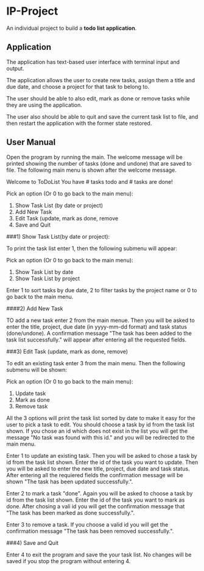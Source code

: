 # IP-Project
An individual project to build a **todo list application**. 

## Application
The application has text-based user interface with terminal input and output.

The application allows the user to create new tasks, assign them a title and due date, and choose a project for that task to belong to.


The user should be able to also edit, mark as done or remove tasks while they are using the application.


The user also should be able to quit and save the current task list to file, and then
restart the application with the former state restored.

## User Manual
Open the program by running the main. The welcome message will be printed showing the number of tasks (done and undone) that are saved to file. The following main menu is shown after the welcome message.

Welcome to ToDoList
You have # tasks todo and # tasks are done!

Pick an option (Or 0 to go back to the main menu): 
  1) Show Task List (by date or project)
  2) Add New Task
  3) Edit Task (update, mark as done, remove
  4) Save and Quit


###1) Show Task List(by date or project): 

To print the task list enter 1, then the following submenu will appear:

Pick an option (Or 0 to go back to the main menu): 
  1) Show Task List by date
  2) Show Task List by project


Enter 1 to sort tasks by due date, 2 to filter tasks by the project name or 0 to go back to the main menu. 

####2) Add New Task

TO add a new task enter 2 from the main menue. Then you will be asked to enter the title, project, due date (in yyyy-mm-dd format) and task status (done/undone). A confirmation message "The task has been added to the task list successfully." will appear after entering all the requested fields.

###3) Edit Task (update, mark as done, remove)

To edit an existing task enter 3 from the main menu. Then the following submenu will be shown:

Pick an option (Or 0 to go back to the main menu): 
  1) Update task
  2) Mark as done
  3) Remove task


All the 3 options will print the task list sorted by date to make it easy for the user to pick a task to edit. You should choose a task by id from the task list shown. If you chose an id which does not exist in the list you will get the message "No task was found with this id." and you will be redirected to the main menu.

Enter 1 to update an existing task. Then you will be asked to chose a task by id from the task list shown. Enter the id of the task you want to update. Then you will be asked to enter the new title, project, due date and task status. After entering all the requiered fields the confirmation message will be shown "The task has been updated successfully.".

Enter 2 to mark a task "done". Again you will be asked to choose a task by id from the task list shown. Enter the id of the task you want to mark as done. After chosing a vali id you will get the confirmation message that "The task has been marked as done successfully.". 

Enter 3 to remove a task. If you choose a valid id you will get the confirmation message "The task has been removed successfully.".

###4) Save and Quit

Enter 4 to exit the program and save the your task list. No changes will be saved if you stop the program without entering 4.







